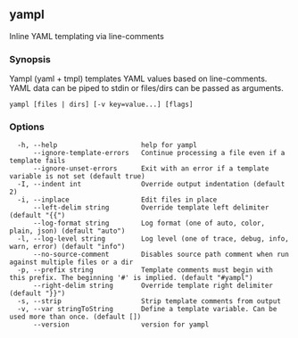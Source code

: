 ## yampl

Inline YAML templating via line-comments

### Synopsis

Yampl (yaml + tmpl) templates YAML values based on line-comments.
YAML data can be piped to stdin or files/dirs can be passed as arguments.

```
yampl [files | dirs] [-v key=value...] [flags]
```

### Options

```
  -h, --help                     help for yampl
      --ignore-template-errors   Continue processing a file even if a template fails
      --ignore-unset-errors      Exit with an error if a template variable is not set (default true)
  -I, --indent int               Override output indentation (default 2)
  -i, --inplace                  Edit files in place
      --left-delim string        Override template left delimiter (default "{{")
      --log-format string        Log format (one of auto, color, plain, json) (default "auto")
  -l, --log-level string         Log level (one of trace, debug, info, warn, error) (default "info")
      --no-source-comment        Disables source path comment when run against multiple files or a dir
  -p, --prefix string            Template comments must begin with this prefix. The beginning '#' is implied. (default "#yampl")
      --right-delim string       Override template right delimiter (default "}}")
  -s, --strip                    Strip template comments from output
  -v, --var stringToString       Define a template variable. Can be used more than once. (default [])
      --version                  version for yampl
```

